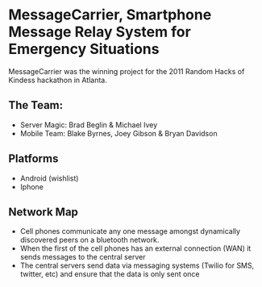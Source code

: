 # MessageCarrier, Smartphone Message Relay System for Emergency Situations

MessageCarrier was the winning project for the 2011 Random Hacks of Kindess hackathon in Atlanta.

## The Team:
- Server Magic: Brad Beglin & Michael Ivey
- Mobile Team: Blake Byrnes, Joey Gibson & Bryan Davidson

## Platforms
- Android (wishlist)
- Iphone

## Network Map
- Cell phones communicate any one message amongst dynamically discovered peers on a bluetooth network.
- When the first of the cell phones has an external connection (WAN) it sends messages to the central server
- The central servers send data via messaging systems (Twilio for SMS, twitter, etc) and ensure that the data is only sent once 


